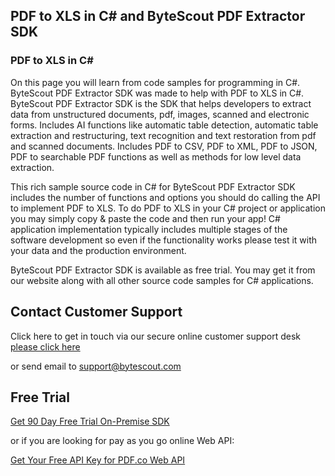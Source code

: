 ## PDF to XLS in C# and ByteScout PDF Extractor SDK

### PDF to XLS in C#

On this page you will learn from code samples for programming in C#. ByteScout PDF Extractor SDK was made to help with PDF to XLS in C#. ByteScout PDF Extractor SDK is the SDK that helps developers to extract data from unstructured documents, pdf, images, scanned and electronic forms. Includes AI functions like automatic table detection, automatic table extraction and restructuring, text recognition and text restoration from pdf and scanned documents. Includes PDF to CSV, PDF to XML, PDF to JSON, PDF to searchable PDF functions as well as methods for low level data extraction.

This rich sample source code in C# for ByteScout PDF Extractor SDK includes the number of functions and options you should do calling the API to implement PDF to XLS. To do PDF to XLS in your C# project or application you may simply copy & paste the code and then run your app! C# application implementation typically includes multiple stages of the software development so even if the functionality works please test it with your data and the production environment.

ByteScout PDF Extractor SDK is available as free trial. You may get it from our website along with all other source code samples for C# applications.

## Contact Customer Support

Click here to get in touch via our secure online customer support desk [please click here](https://bytescout.zendesk.com/hc/en-us/requests/new?subject=ByteScout%20PDF%20Extractor%20SDK%20Question)

or send email to [support@bytescout.com](mailto:support@bytescout.com?subject=ByteScout%20PDF%20Extractor%20SDK%20Question) 

## Free Trial

[Get 90 Day Free Trial On-Premise SDK](https://bytescout.com/download/web-installer?utm_source=github-readme)

or if you are looking for pay as you go online Web API:

[Get Your Free API Key for PDF.co Web API](https://pdf.co/documentation/api?utm_source=github-readme)